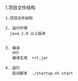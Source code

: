 


1.项目文件结构


    1.项目文件结构
    
    2. 运行环境  
      java 1.8 以上版本
      
      
    3. 编译
       ant  
       编译生成  rrt.jar
        
    4. 运行  
       启动脚本  ./startup.sh start
 

